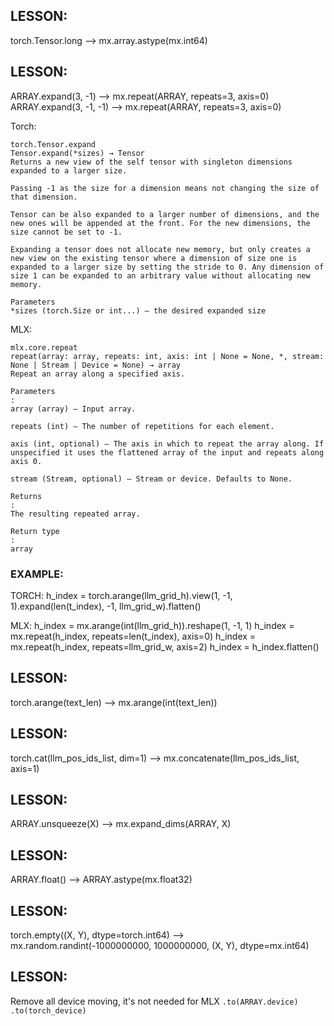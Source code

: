 ## LESSON:
torch.Tensor.long --> mx.array.astype(mx.int64)

## LESSON:
ARRAY.expand(3, -1) --> mx.repeat(ARRAY, repeats=3, axis=0)
ARRAY.expand(3, -1, -1) --> mx.repeat(ARRAY, repeats=3, axis=0)


Torch:
```
torch.Tensor.expand
Tensor.expand(*sizes) → Tensor
Returns a new view of the self tensor with singleton dimensions expanded to a larger size.

Passing -1 as the size for a dimension means not changing the size of that dimension.

Tensor can be also expanded to a larger number of dimensions, and the new ones will be appended at the front. For the new dimensions, the size cannot be set to -1.

Expanding a tensor does not allocate new memory, but only creates a new view on the existing tensor where a dimension of size one is expanded to a larger size by setting the stride to 0. Any dimension of size 1 can be expanded to an arbitrary value without allocating new memory.

Parameters
*sizes (torch.Size or int...) – the desired expanded size
```

MLX:
```
mlx.core.repeat
repeat(array: array, repeats: int, axis: int | None = None, *, stream: None | Stream | Device = None) → array
Repeat an array along a specified axis.

Parameters
:
array (array) – Input array.

repeats (int) – The number of repetitions for each element.

axis (int, optional) – The axis in which to repeat the array along. If unspecified it uses the flattened array of the input and repeats along axis 0.

stream (Stream, optional) – Stream or device. Defaults to None.

Returns
:
The resulting repeated array.

Return type
:
array
```

### EXAMPLE:
TORCH:
h_index = torch.arange(llm_grid_h).view(1, -1, 1).expand(len(t_index), -1, llm_grid_w).flatten()

MLX:
h_index = mx.arange(int(llm_grid_h)).reshape(1, -1, 1)
h_index = mx.repeat(h_index, repeats=len(t_index), axis=0)
h_index = mx.repeat(h_index, repeats=llm_grid_w, axis=2)
h_index = h_index.flatten()


## LESSON:
torch.arange(text_len) --> mx.arange(int(text_len))

## LESSON:
torch.cat(llm_pos_ids_list, dim=1) --> mx.concatenate(llm_pos_ids_list, axis=1)

## LESSON:
ARRAY.unsqueeze(X) --> mx.expand_dims(ARRAY, X)

## LESSON:
ARRAY.float() --> ARRAY.astype(mx.float32)

## LESSON:
torch.empty((X, Y), dtype=torch.int64) --> mx.random.randint(-1000000000, 1000000000, (X, Y), dtype=mx.int64)

## LESSON:
Remove all device moving, it's not needed for MLX
`.to(ARRAY.device)`
`.to(torch_device)`
